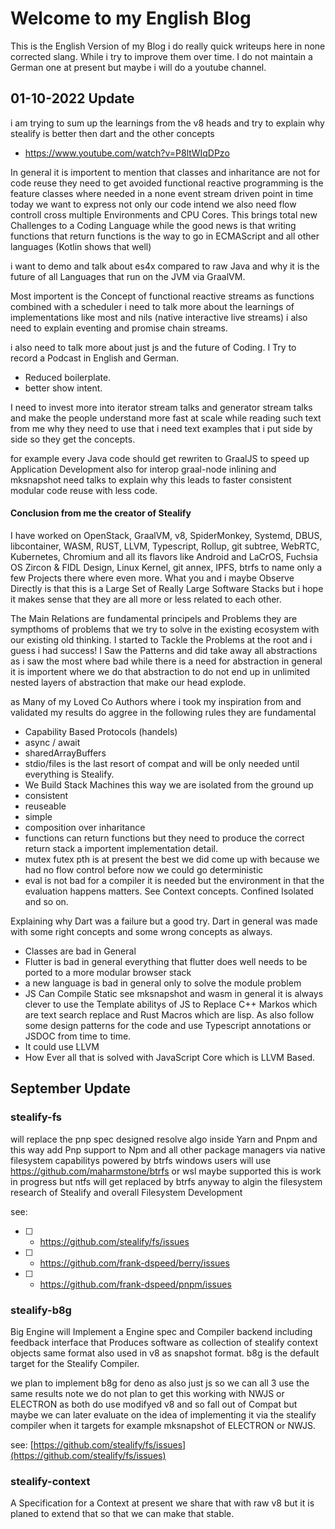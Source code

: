 # Welcome to my English Blog 

This is the English Version of my Blog i do really quick writeups here in none corrected slang. While i try to improve them over time.
I do not maintain a German one at present but maybe i will do a youtube channel.

## 01-10-2022 Update
i am trying to sum up the learnings from the v8 heads and try to explain why stealify is better then dart and the other concepts
- https://www.youtube.com/watch?v=P8ltWIqDPzo

In general it is importent to mention that classes and inharitance are not for code reuse they need to get avoided functional reactive programming is the feature classes where needed in a none event stream driven point in time today we want to express not only our code intend we also need flow controll cross multiple Environments and CPU Cores. This brings total new Challenges to a Coding Language while the good news is that writing functions that return functions is the way to go in ECMAScript and all other languages (Kotlin shows that well) 

i want to demo and talk about es4x compared to raw Java and why it is the future of all Languages that run on the JVM via GraalVM.

Most importent is the Concept of functional reactive streams as functions combined with a scheduler i need to talk more about the learnings of implementations like most and nils (native interactive live streams) i also need to explain eventing and promise chain streams.

i also need to talk more about just js and the future of Coding. I Try to record a Podcast in English and German. 

- Reduced boilerplate.
- better show intent. 

I need to invest more into iterator stream talks and generator stream talks and make the people understand more fast at scale while reading such text from me why they need to use that i need text examples that i put side by side so they get the concepts.

for example every Java code should get rewriten to GraalJS to speed up Application Development also for interop graal-node inlining and mksnapshot need talks to explain why this leads to faster consistent modular code reuse with less code.

#### Conclusion from me the creator of Stealify
I have worked on OpenStack, GraalVM, v8, SpiderMonkey, Systemd, DBUS, libcontainer, WASM, RUST, LLVM, Typescript, Rollup, git subtree, WebRTC, Kubernetes, Chromium and all its flavors like Android and LaCrOS, Fuchsia OS Zircon & FIDL Design, Linux Kernel, git annex, IPFS, btrfs to name only a few Projects there where even more. What you and i maybe Observe Directly is that this is a Large Set of Really Large Software Stacks but i hope it makes sense that they are all more or less related to each other.

The Main Relations are fundamental principels and Problems they are sympthoms of problems that we try to solve in the existing ecosystem with our existing old thinking. I started to Tackle the Problems at the root and i guess i had success! I Saw the Patterns and did take away all abstractions as i saw the most where bad while there is a need for abstraction in general it is importent where we do that abstraction to do not end up in unlimited nested layers of abstraction that make our head explode.

as Many of my Loved Co Authors where i took my inspiration from and validated my results do aggree in the following rules they are fundamental

- Capability Based Protocols (handels)
- async / await 
- sharedArrayBuffers
- stdio/files is the last resort of compat and will be only needed until everything is Stealify.
- We Build Stack Machines this way we are isolated from the ground up 
- consistent
- reuseable
- simple 
- composition over inharitance
- functions can return functions but they need to produce the correct return stack a importent implementation detail.
- mutex futex pth is at present the best we did come up with because we had no flow control before now we could go deterministic
- eval is not bad for a compiler it is needed but the environment in that the evaluation happens matters. See Context concepts. Confined Isolated and so on.

Explaining why Dart was a failure but a good try. Dart in general was made with some right concepts and some wrong concepts as always.

- Classes are bad in General
- Flutter is bad in general everything that flutter does well needs to be ported to a more modular browser stack
- a new language is bad in general only to solve the module problem 
- JS Can Compile Static see mksnapshot and wasm in general it is always clever to use the Template abilitys of JS to Replace C++ Markos which are text search replace and Rust Macros which are lisp. As also follow some design patterns for the code and use Typescript annotations or JSDOC from time to time. 
- It could use LLVM 
- How Ever all that is solved with JavaScript Core which is LLVM Based.


## September Update

### stealify-fs 
will replace the pnp spec designed resolve algo inside Yarn and Pnpm and this way add Pnp support to Npm and all other package managers via native filesystem capabilitys powered by btrfs windows users will use https://github.com/maharmstone/btrfs or wsl maybe supported this is work in progress but ntfs will get replaced by btrfs anyway to algin the filesystem research of Stealify and overall Filesystem Development

see: 
- [ ] - https://github.com/stealify/fs/issues
- [ ] - https://github.com/frank-dspeed/berry/issues
- [ ] - https://github.com/frank-dspeed/pnpm/issues

### stealify-b8g
Big Engine will Implement a Engine spec and Compiler backend including feedback interface that Produces software as collection of stealify context objects same format also used in v8 as snapshot format. b8g is the default target for the Stealify Compiler.

we plan to implement b8g for deno as also just js so we can all 3 use the same results 
note we do not plan to get this working with NWJS or ELECTRON as both do use modifyed v8 and so fall out of Compat but maybe we can later evaluate on the idea of implementing it via the stealify compiler when it targets for example mksnapshot of ELECTRON or NWJS. 

see: [https://github.com/stealify/fs/issues](https://github.com/stealify/fs/issues)

### stealify-context
A Specification for a Context at present we share that with raw v8 but it is planed to extend that so that we can make that stable.
